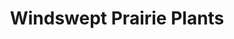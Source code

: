 ---
title: "Windswept Prairie Plants"
url: /amarillo/windswept-prairie-plants/
shop: garden centre
---